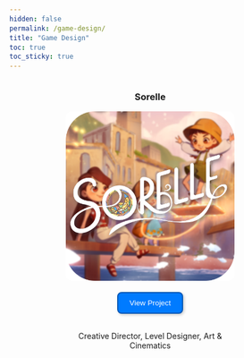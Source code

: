 ```yaml
---
hidden: false
permalink: /game-design/
title: "Game Design"
toc: true
toc_sticky: true
---
```


<div style="display: flex; flex-wrap: wrap; gap: 20px; justify-content: center; ">
  <div style="width: 60%; text-align: center;">
    <h3>Sorelle</h3>
    <a href="/projects/Sorelle/">
      <img src="/assets/images/Sorelle_Thumbnail.png" alt="Sorelle" style="width: 100%; border-radius: 10px;">
      <br><br>
      <button style="
        background: #007bff; 
        color: white; 
        padding: 10px 20px; 
        border: 2px solid #0056b3; 
        border-radius: 8px; /* Soft rounded corners */
        box-shadow: 2px 2px 5px rgba(0, 0, 0, 0.2); /* Light shadow for depth */
        cursor: pointer;
      ">
        View Project
      </button>
    </a>
    <br><br>
    <p>Creative Director, Level Designer, Art & Cinematics</p>
  </div>
</div>
